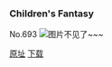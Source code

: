 ### Children's Fantasy
No.693
![图片不见了~~~](https://imgs.xkcd.com/comics/childrens_fantasy.png)

[原址](https://xkcd.com//693) [下载](https://imgs.xkcd.com/comics/childrens_fantasy.png)

